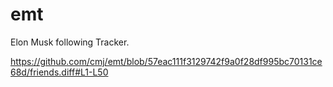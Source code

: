 # emt
Elon Musk following Tracker.

https://github.com/cmj/emt/blob/57eac111f3129742f9a0f28df995bc70131ce68d/friends.diff#L1-L50
